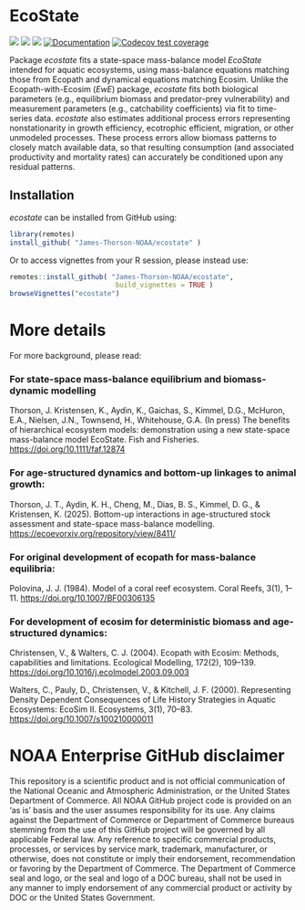 # EcoState

[![](https://www.r-pkg.org/badges/version/ecostate)](https://cran.r-project.org/package=ecostate)
[![](https://cranlogs.r-pkg.org/badges/ecostate)](https://cran.r-project.org/package=ecostate)
[![](https://cranlogs.r-pkg.org/badges/grand-total/ecostate)](https://cran.r-project.org/package=ecostate)
[![Documentation](https://img.shields.io/badge/documentation-ecostate-orange.svg?colorB=E91E63)](https://james-thorson-noaa.github.io/ecostate/)
[![Codecov test coverage](https://codecov.io/gh/James-Thorson-NOAA/ecostate/graph/badge.svg)](https://app.codecov.io/gh/James-Thorson-NOAA/ecostate/tree/add_dsem)

Package _ecostate_ fits a state-space mass-balance model _EcoState_ intended for aquatic ecosystems, using mass-balance equations matching those from Ecopath and dynamical equations matching Ecosim.  Unlike the Ecopath-with-Ecosim (_EwE_) package, _ecostate_ fits both biological parameters (e.g., equilibrium biomass and predator-prey vulnerability) and measurement parameters (e.g., catchability coefficients) via fit to time-series data.  _ecostate_ also estimates additional process errors representing nonstationarity in growth efficiency, ecotrophic efficient, migration, or other unmodeled processes.  These process errors allow biomass patterns to closely match available data, so that resulting consumption (and associated productivity and mortality rates) can accurately be conditioned upon any residual patterns.     

## Installation

_ecostate_ can be installed from GitHub using:

``` r
library(remotes)
install_github( "James-Thorson-NOAA/ecostate" )
```

Or to access vignettes from your R session, please instead use:

``` r
remotes::install_github( "James-Thorson-NOAA/ecostate",
                          build_vignettes = TRUE )
browseVignettes("ecostate")
```

# More details 

For more background, please read:

### For state-space mass-balance equilibrium and biomass-dynamic modelling
Thorson, J.  Kristensen, K., Aydin, K., Gaichas, S., Kimmel, D.G., McHuron, E.A., Nielsen, J.N., Townsend, H., Whitehouse, G.A. (In press) The benefits of hierarchical ecosystem models: demonstration using a new state-space mass-balance model EcoState.  Fish and Fisheries.  https://doi.org/10.1111/faf.12874

### For age-structured dynamics and bottom-up linkages to animal growth:
Thorson, J. T., Aydin, K. H., Cheng, M., Dias, B. S., Kimmel, D. G., & Kristensen, K. (2025). Bottom-up interactions in age-structured stock assessment and state-space mass-balance modelling. https://ecoevorxiv.org/repository/view/8411/

### For original development of ecopath for mass-balance equilibria:
Polovina, J. J. (1984). Model of a coral reef ecosystem. Coral Reefs, 3(1), 1–11. https://doi.org/10.1007/BF00306135

### For development of ecosim for deterministic biomass and age-structured dynamics:
Christensen, V., & Walters, C. J. (2004). Ecopath with Ecosim: Methods, capabilities and limitations. Ecological Modelling, 172(2), 109–139. https://doi.org/10.1016/j.ecolmodel.2003.09.003

Walters, C., Pauly, D., Christensen, V., & Kitchell, J. F. (2000). Representing Density Dependent Consequences of Life History Strategies in Aquatic Ecosystems: EcoSim II. Ecosystems, 3(1), 70–83. https://doi.org/10.1007/s100210000011

# NOAA Enterprise GitHub disclaimer
This repository is a scientific product and is not official communication of the National Oceanic and Atmospheric Administration, or the United States Department of Commerce. All NOAA GitHub project code is provided on an ‘as is’ basis and the user assumes responsibility for its use. Any claims against the Department of Commerce or Department of Commerce bureaus stemming from the use of this GitHub project will be governed by all applicable Federal law. Any reference to specific commercial products, processes, or services by service mark, trademark, manufacturer, or otherwise, does not constitute or imply their endorsement, recommendation or favoring by the Department of Commerce. The Department of Commerce seal and logo, or the seal and logo of a DOC bureau, shall not be used in any manner to imply endorsement of any commercial product or activity by DOC or the United States Government.

